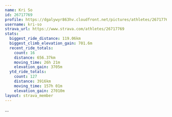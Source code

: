 ```yaml
---
name: Kri So
id: 26717769
profile: https://dgalywyr863hv.cloudfront.net/pictures/athletes/26717769/7761026/13/large.jpg
username: kri-so
strava_url: https://www.strava.com/athletes/26717769
stats:
  biggest_ride_distance: 119.06km
  biggest_climb_elevation_gain: 701.6m
  recent_ride_totals:
    count: 16
    distance: 656.37km
    moving_time: 26h 21m
    elevation_gain: 3705m
  ytd_ride_totals:
    count: 127
    distance: 3916km
    moving_time: 157h 01m
    elevation_gain: 27010m
layout: strava_member
--- 
```

...
